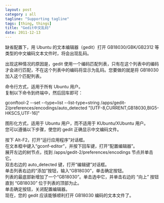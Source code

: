 ```yaml
---
layout: post
category : all
tagline: "Supporting tagline"
tags: [thing, things]
title: "Gedit中文乱码"
date: 2011-12-13
---
```

缺省配置下，用 Ubuntu 的文本编辑器（gedit）打开 GB18030/GBK/GB2312 等类型的中文编码文本文件时，将会出现乱码。  
  
出现这种情况的原因是，gedit 使用一个编码匹配列表，只有在这个列表中的编码才会进行匹配，不在这个列表中的编码将显示为乱码。您要做的就是将 GB18030 加入这个匹配列表。  
  
命令行方式，适用于所有 Ubuntu 用户。  
复制以下命令到终端中，然后回车即可：  
  
gconftool\-2 \-\-set \-\-type\=list \-\-list\-type\=string /apps/gedit\-2/preferences/encodings/auto\_detected &quot;\[UTF\-8,CURRENT,GB18030,BIG5\-HKSCS,UTF\-16\]&quot;  
  
图形化方式，适用于 Ubuntu 用户，而不适用于 KUbuntu/XUbuntu 用户。  
您可以遵循以下步骤，使您的 gedit 正确显示中文编码文件。  
  
按下 Alt\-F2，打开“运行应用程序”对话框。  
在文本框中键入“gconf\-editor”，并按下回车键，打开“配置编辑器”。  
展开左边的树节点，找到 /apps/gedit\-2/preferences/encodings 节点并单击它。  
双击右边的 auto\_detected 键，打开“编辑键”对话框。  
单击列表右边的“添加”按钮，输入“GB18030”，单击确定按钮。  
列表的最底部新增加了一个“GB18030”。单击选中它，并单击右边的 “向上” 按钮直到 “GB18030” 位于列表的顶部为止。  
单击确定按钮，关闭配置编辑器。  
现在，您的 gedit 应该能够顺利打开 GB18030 编码的文本文件了。  
